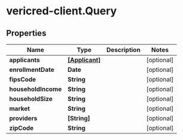 # vericred-client.Query

## Properties
Name | Type | Description | Notes
------------ | ------------- | ------------- | -------------
**applicants** | [**[Applicant]**](Applicant.md) |  | [optional] 
**enrollmentDate** | **Date** |  | [optional] 
**fipsCode** | **String** |  | [optional] 
**householdIncome** | **String** |  | [optional] 
**householdSize** | **String** |  | [optional] 
**market** | **String** |  | [optional] 
**providers** | **[String]** |  | [optional] 
**zipCode** | **String** |  | [optional] 


